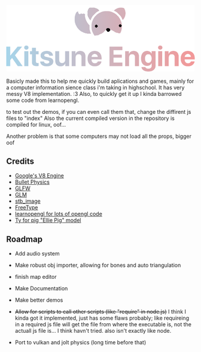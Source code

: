 
![Logo](https://github.com/LunaLeTuna/Kitsune-Engine/blob/main/kitsune_logo.png?raw=true)

Basicly made this to help me quickly build aplications and games, mainly for a computer information sience class i'm taking in highschool.
It has very messy V8 implementation. :3
Also, to quickly get it up I kinda barrowed some code from learnopengl.

to test out the demos, if you can even call them that, change the diffirent js files to "index"
Also the current compiled version in the repository is compiled for linux, oof...

Another problem is that some computers may not load all the props, bigger oof



## Credits

- [Google's V8 Engine](https://v8.dev/)
- [Bullet Physics](https://pybullet.org/)
- [GLFW](https://www.glfw.org/)
- [GLM](https://github.com/g-truc/glm)
- [stb_image](https://github.com/nothings/stb/blob/master/stb_image.h)
- [FreeType](https://freetype.org/)
- [learnopengl for lots of opengl code](https://learnopengl.com/)
- [Ty for pig "Ellie Pig" model](https://github.com/TyThePotato)

## Roadmap

- Add audio system

- Make robust obj importer, allowing for bones and auto triangulation

- finish map editor

- Make Documentation

- Make better demos

- ~~Allow for scripts to call other scripts (like "require" in node.js)~~
    I think I kinda got it implemented, just has some flaws probably; like requireing in a required js file
    will get the file from where the executable is, not the actuall js file is... I think havn't tried.
    also isn't exactly like node.

- Port to vulkan and jolt physics (long time before that)
